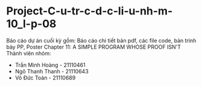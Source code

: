 # Project-C-u-tr-c-d-c-li-u-nh-m-10_l-p-08
Báo cáo dự án cuối kỳ gồm: Báo cáo chi tiết bản pdf, các file code, bản trình bày PP, Poster
Chapter 11: A SIMPLE PROGRAM WHOSE PROOF ISN'T
Thành viên nhóm: 
- Trần Minh Hoàng - 21110461 
- Ngô Thanh Thanh - 21110643
- Võ Đức Toàn - 21110689
